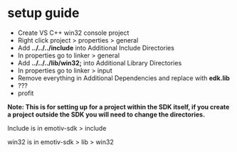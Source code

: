 # setup guide
* Create VS C++ win32 console project
* Right click project > properties > general
* Add **../../../include** into Additional Include Directories
* In properties go to linker > general
* Add **../../../lib/win32;** into Additional Library Directories
* In properties go to linker > input
* Remove everything in Additional Dependencies and replace with **edk.lib**
* ???
* profit

**Note: This is for setting up for a project within the SDK itself, if you create a project outside the SDK you will need to change the directories.**

Include is in emotiv-sdk > include

win32 is in emotiv-sdk > lib > win32

